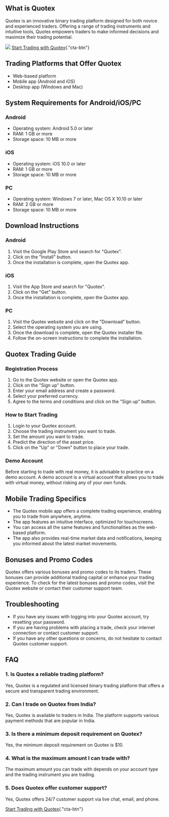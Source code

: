 ## What is Quotex

Quotex is an innovative binary trading platform designed for both novice
and experienced traders. Offering a range of trading instruments and
intuitive tools, Quotex empowers traders to make informed decisions and
maximize their trading potential.

[![](https://static.quotex.io/files/12_en/300_250.jpg)](https://traff.sbs/brokerqxlid)
[Start Trading with
Quotex](\%22https://traff.sbs/brokerqxsignup\%22){."cta-btn"}

## Trading Platforms that Offer Quotex

-   Web-based platform
-   Mobile app (Android and iOS)
-   Desktop app (Windows and Mac)

## System Requirements for Android/iOS/PC

### Android

-   Operating system: Android 5.0 or later
-   RAM: 1 GB or more
-   Storage space: 10 MB or more

### iOS

-   Operating system: iOS 10.0 or later
-   RAM: 1 GB or more
-   Storage space: 10 MB or more

### PC

-   Operating system: Windows 7 or later, Mac OS X 10.10 or later
-   RAM: 2 GB or more
-   Storage space: 10 MB or more

## Download Instructions

### Android

1.  Visit the Google Play Store and search for "Quotex".
2.  Click on the "Install" button.
3.  Once the installation is complete, open the Quotex app.

### iOS

1.  Visit the App Store and search for "Quotex".
2.  Click on the "Get" button.
3.  Once the installation is complete, open the Quotex app.

### PC

1.  Visit the Quotex website and click on the "Download" button.
2.  Select the operating system you are using.
3.  Once the download is complete, open the Quotex installer file.
4.  Follow the on-screen instructions to complete the installation.

## Quotex Trading Guide

### Registration Process

1.  Go to the Quotex website or open the Quotex app.
2.  Click on the "Sign up" button.
3.  Enter your email address and create a password.
4.  Select your preferred currency.
5.  Agree to the terms and conditions and click on the "Sign up"
    button.

### How to Start Trading

1.  Login to your Quotex account.
2.  Choose the trading instrument you want to trade.
3.  Set the amount you want to trade.
4.  Predict the direction of the asset price.
5.  Click on the "Up" or "Down" button to place your trade.

### Demo Account

Before starting to trade with real money, it is advisable to practice on
a demo account. A demo account is a virtual account that allows you to
trade with virtual money, without risking any of your own funds.

## Mobile Trading Specifics

-   The Quotex mobile app offers a complete trading experience, enabling
    you to trade from anywhere, anytime.
-   The app features an intuitive interface, optimized for touchscreens.
-   You can access all the same features and functionalities as the
    web-based platform.
-   The app also provides real-time market data and notifications,
    keeping you informed about the latest market movements.

## Bonuses and Promo Codes

Quotex offers various bonuses and promo codes to its traders. These
bonuses can provide additional trading capital or enhance your trading
experience. To check for the latest bonuses and promo codes, visit the
Quotex website or contact their customer support team.

## Troubleshooting

-   If you have any issues with logging into your Quotex account, try
    resetting your password.
-   If you are having problems with placing a trade, check your internet
    connection or contact customer support.
-   If you have any other questions or concerns, do not hesitate to
    contact Quotex customer support.

## FAQ

### 1. Is Quotex a reliable trading platform?

Yes, Quotex is a regulated and licensed binary trading platform that
offers a secure and transparent trading environment.

### 2. Can I trade on Quotex from India?

Yes, Quotex is available to traders in India. The platform supports
various payment methods that are popular in India.

### 3. Is there a minimum deposit requirement on Quotex?

Yes, the minimum deposit requirement on Quotex is \$10.

### 4. What is the maximum amount I can trade with?

The maximum amount you can trade with depends on your account type and
the trading instrument you are trading.

### 5. Does Quotex offer customer support?

Yes, Quotex offers 24/7 customer support via live chat, email, and
phone.

[Start Trading with
Quotex](\%22https://traff.sbs/brokerqxsignup\%22){."cta-btn"}

